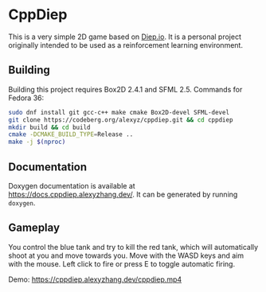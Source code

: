 <!--
SPDX-FileCopyrightText: 2022 Alexander Zhang <alex@alexyzhang.dev>

SPDX-License-Identifier: AGPL-3.0-or-later
-->

# CppDiep

This is a very simple 2D game based on [Diep.io](https://diep.io/).
It is a personal project originally intended to be used as a reinforcement learning environment.

## Building

Building this project requires Box2D 2.4.1 and SFML 2.5.
Commands for Fedora 36:
```bash
sudo dnf install git gcc-c++ make cmake Box2D-devel SFML-devel
git clone https://codeberg.org/alexyz/cppdiep.git && cd cppdiep
mkdir build && cd build
cmake -DCMAKE_BUILD_TYPE=Release ..
make -j $(nproc)
```

## Documentation

Doxygen documentation is available at https://docs.cppdiep.alexyzhang.dev/.
It can be generated by running `doxygen`.

## Gameplay

You control the blue tank and try to kill the red tank, which will automatically shoot at you and move towards you.
Move with the WASD keys and aim with the mouse.
Left click to fire or press E to toggle automatic firing.

Demo: https://cppdiep.alexyzhang.dev/cppdiep.mp4

